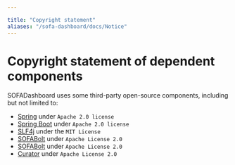 ```yaml
---

title: "Copyright statement"
aliases: "/sofa-dashboard/docs/Notice"
---
```


# Copyright statement of dependent components

SOFADashboard uses some third-party open-source components, including but not limited to:

* [Spring](https://github.com/spring-projects/spring-framework) under `Apache 2.0 license`
* [Spring Boot](https://github.com/spring-projects/spring-boot) under `Apache 2.0 license`
* [SLF4j](https://github.com/qos-ch/slf4j) under the `MIT License`
* [SOFABolt](https://github.com/sofastack/sofa-bolt) under `Apache License 2.0`
* [SOFABolt](https://github.com/sofastack/sofa-bolt) under `Apache License 2.0`
* [Curator](https://github.com/apache/curator/) under `Apache License 2.0`
